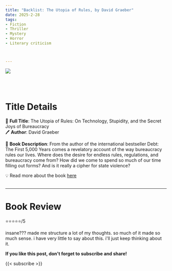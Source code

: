 ```yaml
---
title: "Backlist: The Utopia of Rules, by David Graeber"
date: 2025-2-28
tags: 
- Fiction
- Thriller
- Mystery
- Horror
- Literary criticism



---
```


![](https://images1.penguinrandomhouse.com/cover/9781612195186)

<br>
<br>

# Title Details

📕 **Full Title**: The Utopia of Rules: On Technology, Stupidity, and the Secret Joys of Bureaucracy
\
🖊 **Author**: David Graeber

🔎 **Book Description**: From the author of the international bestseller Debt: The First 5,000 Years comes a revelatory account of the way bureaucracy rules our lives. Where does the desire for endless rules, regulations, and bureaucracy come from? How did we come to spend so much of our time filling out forms? And is it really a cipher for state violence?


💡️ Read more about the book [here](https://www.penguinrandomhouse.com/books/239809/the-utopia-of-rules-by-david-graeber/)
<br>
<br>

---

# Book Review

⭐⭐⭐⭐⭐/5

insane???
made me structure a lot of my thoughts. so much of it made so much sense. i have very little to say about this. i'll just keep thinking about it.

**If you like this post, don't forget to subscribe and share!**

{{< subscribe >}}
